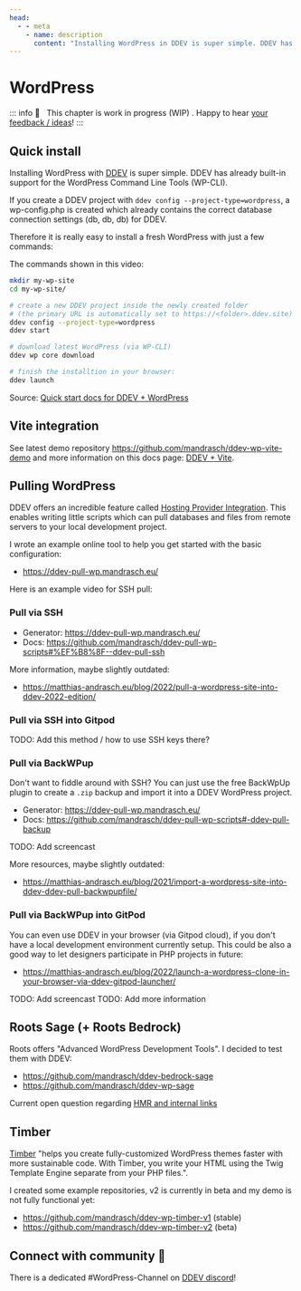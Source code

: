 ```yaml
---
head:
  - - meta
    - name: description
      content: "Installing WordPress in DDEV is super simple. DDEV has already built-in support for the WordPress Command Line Tools (WP-CLI),therefore you can just download WordPress and install it locally:"
---
```


# WordPress

::: info
🚧 &nbsp; This chapter is work in progress (WIP) . Happy to hear [your feedback / ideas](https://github.com/mandrasch/my-ddev-lab/issues)!
:::

## Quick install

Installing WordPress with [DDEV](https://ddev.readthedocs.io/en/stable/) is super simple. DDEV has already built-in support for the WordPress Command Line Tools (WP-CLI).

If you create a DDEV project with `ddev config --project-type=wordpress`, a wp-config.php is created which already contains the correct database connection settings (db, db, db) for DDEV.

Therefore it is really easy to install a fresh WordPress with just a few commands:

<TwoClickYoutubePrivacy videoId="Cn72ix44ex4" />

The commands shown in this video:

```bash
mkdir my-wp-site
cd my-wp-site/

# create a new DDEV project inside the newly created folder
# (the primary URL is automatically set to https://<folder>.ddev.site)
ddev config --project-type=wordpress
ddev start

# download latest WordPress (via WP-CLI)
ddev wp core download

# finish the installtion in your browser:
ddev launch
```

Source: [Quick start docs for DDEV + WordPress](https://ddev.readthedocs.io/en/stable/users/cli-usage/#command-line-setup-example-using-wp-cli)

## Vite integration

See latest demo repository https://github.com/mandrasch/ddev-wp-vite-demo and more information on this docs page: [DDEV + Vite](../nodejs-tools/vite.html).

## Pulling WordPress

DDEV offers an incredible feature called [Hosting Provider Integration](https://ddev.readthedocs.io/en/stable/users/providers/provider-introduction/). This enables writing little scripts which can pull databases and files from remote servers to your local development project.

I wrote an example online tool to help you get started with the basic configuration:

- https://ddev-pull-wp.mandrasch.eu/

Here is an example video for SSH pull:

<TwoClickYoutubePrivacy videoId="lEGL65H-hts" />

### Pull via SSH

- Generator: https://ddev-pull-wp.mandrasch.eu/
- Docs: https://github.com/mandrasch/ddev-pull-wp-scripts#%EF%B8%8F--ddev-pull-ssh

More information, maybe slightly outdated:

- https://matthias-andrasch.eu/blog/2022/pull-a-wordpress-site-into-ddev-2022-edition/

### Pull via SSH into Gitpod

TODO: Add this method / how to use SSH keys there?

### Pull via BackWPup

Don't want to fiddle around with SSH? You can just use the free BackWpUp plugin to create a `.zip` backup and import it into a DDEV WordPress project.

- Generator: https://ddev-pull-wp.mandrasch.eu/
- Docs: https://github.com/mandrasch/ddev-pull-wp-scripts#-ddev-pull-backup

TODO: Add screencast

More resources, maybe slightly outdated:

- https://matthias-andrasch.eu/blog/2021/import-a-wordpress-site-into-ddev-ddev-pull-backwpupfile/

### Pull via BackWPup into GitPod

You can even use DDEV in your browser (via Gitpod cloud), if you don't have a local development environment currently setup. This could be also a good way to let designers participate in PHP projects in future:

- https://matthias-andrasch.eu/blog/2022/launch-a-wordpress-clone-in-your-browser-via-ddev-gitpod-launcher/

TODO: Add screencast
TODO: Add more information

## Roots Sage (+ Roots Bedrock)

Roots offers "Advanced WordPress Development Tools". I decided to test them with DDEV:

- https://github.com/mandrasch/ddev-bedrock-sage
- https://github.com/mandrasch/ddev-wp-sage

Current open question regarding [HMR and internal links](https://discourse.roots.io/t/should-links-be-replaced-with-port-3000-as-well-in-dev-mode-hmr-ddev/24026)

## Timber

[Timber](https://upstatement.com/timber/) "helps you create fully-customized WordPress themes faster with more sustainable code. With Timber, you write your HTML using the Twig Template Engine separate from your PHP files.".

I created some example repositories, v2 is currently in beta and my demo is not fully functional yet:

- https://github.com/mandrasch/ddev-wp-timber-v1 (stable)
- https://github.com/mandrasch/ddev-wp-timber-v2 (beta)

## Connect with community 🤗

There is a dedicated #WordPress-Channel on [DDEV discord](https://discord.gg/hCZFfAMc5k)!

